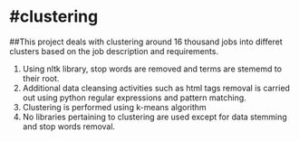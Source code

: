 #clustering
==========
##This project deals with clustering around 16 thousand jobs into differet clusters based on the job description and requirements. 
1. Using nltk library, stop words are removed and terms are stememd to their root. 
2. Additional data cleansing activities such as html tags removal is carried out using python regular expressions and pattern matching.
3. Clustering is performed using k-means algorithm 
4. No libraries pertaining to clustering are used except for data stemming and stop words removal.
